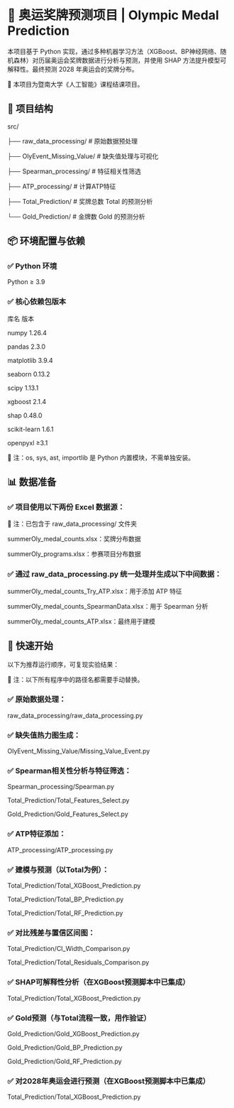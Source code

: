 # 🏅 奥运奖牌预测项目 | Olympic Medal Prediction

本项目基于 Python 实现，通过多种机器学习方法（XGBoost、BP神经网络、随机森林）对历届奥运会奖牌数据进行分析与预测，并使用 SHAP 方法提升模型可解释性。最终预测 2028 年奥运会的奖牌分布。

📌 本项目为暨南大学《人工智能》课程结课项目。

## 📁 项目结构

src/

├── raw_data_processing/         # 原始数据预处理

├── OlyEvent_Missing_Value/      # 缺失值处理与可视化

├── Spearman_processing/         # 特征相关性筛选

├── ATP_processing/              # 计算ATP特征

├── Total_Prediction/            # 奖牌总数 Total 的预测分析
 
└──  Gold_Prediction/            # 金牌数 Gold 的预测分析

## 📦 **环境配置与依赖**

### ✅ Python 环境

Python ≥ 3.9

### ✅ 核心依赖包版本

库名	版本

numpy	1.26.4

pandas	2.3.0

matplotlib	3.9.4

seaborn	0.13.2

scipy	1.13.1

xgboost	2.1.4

shap	0.48.0

scikit-learn	1.6.1

openpyxl	≥3.1

🔧 注：os, sys, ast, importlib 是 Python 内置模块，不需单独安装。

## 📊 数据准备

### ✅ 项目使用以下两份 Excel 数据源：

🔧 注：已包含于 raw_data_processing/ 文件夹

summerOly_medal_counts.xlsx：奖牌分布数据

summerOly_programs.xlsx：参赛项目分布数据

### ✅ 通过 raw_data_processing.py 统一处理并生成以下中间数据：


summerOly_medal_counts_Try_ATP.xlsx：用于添加 ATP 特征

summerOly_medal_counts_SpearmanData.xlsx：用于 Spearman 分析

summerOly_medal_counts_ATP.xlsx：最终用于建模

## 🚀 **快速开始**

以下为推荐运行顺序，可复现实验结果：

🔧 注：以下所有程序中的路径名都需要手动替换。

### ✅ 原始数据处理： 

raw_data_processing/raw_data_processing.py

### ✅ 缺失值热力图生成： 

OlyEvent_Missing_Value/Missing_Value_Event.py

### ✅ Spearman相关性分析与特征筛选： 

Spearman_processing/Spearman.py

Total_Prediction/Total_Features_Select.py

Gold_Prediction/Gold_Features_Select.py

### ✅ ATP特征添加：

ATP_processing/ATP_processing.py

### ✅ 建模与预测（以Total为例）：

Total_Prediction/Total_XGBoost_Prediction.py

Total_Prediction/Total_BP_Prediction.py

Total_Prediction/Total_RF_Prediction.py

### ✅ 对比残差与置信区间图：

Total_Prediction/CI_Width_Comparison.py

Total_Prediction/Total_Residuals_Comparison.py

### ✅ SHAP可解释性分析（在XGBoost预测脚本中已集成）

Total_Prediction/Total_XGBoost_Prediction.py

### ✅ Gold预测（与Total流程一致，用作验证）

Gold_Prediction/Gold_XGBoost_Prediction.py

Gold_Prediction/Gold_BP_Prediction.py

Gold_Prediction/Gold_RF_Prediction.py

### ✅ 对2028年奥运会进行预测（在XGBoost预测脚本中已集成）

Total_Prediction/Total_XGBoost_Prediction.py

